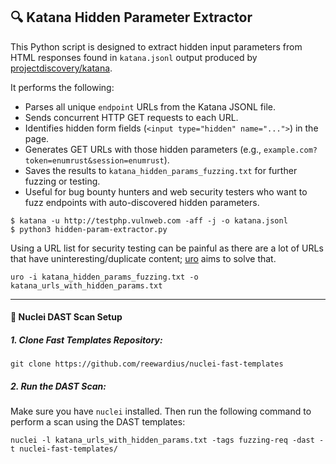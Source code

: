 ## 🔍 Katana Hidden Parameter Extractor

This Python script is designed to extract hidden input parameters from HTML responses found in `katana.jsonl` output produced by [projectdiscovery/katana](https://github.com/projectdiscovery/katana).

It performs the following:

- Parses all unique `endpoint` URLs from the Katana JSONL file.
- Sends concurrent HTTP GET requests to each URL.
- Identifies hidden form fields (`<input type="hidden" name="...">`) in the page.
- Generates GET URLs with those hidden parameters (e.g., `example.com?token=enumrust&session=enumrust`).
- Saves the results to `katana_hidden_params_fuzzing.txt` for further fuzzing or testing.
- Useful for bug bounty hunters and web security testers who want to fuzz endpoints with auto-discovered hidden parameters.
```
$ katana -u http://testphp.vulnweb.com -aff -j -o katana.jsonl
$ python3 hidden-param-extractor.py
```
Using a URL list for security testing can be painful as there are a lot of URLs that have uninteresting/duplicate content; [uro](https://github.com/s0md3v/uro) aims to solve that.
```
uro -i katana_hidden_params_fuzzing.txt -o katana_urls_with_hidden_params.txt
```
---
#### 🚀 Nuclei DAST Scan Setup

##### 1. Clone Fast Templates Repository:
```
git clone https://github.com/reewardius/nuclei-fast-templates
```
##### 2. Run the DAST Scan:
Make sure you have `nuclei` installed. Then run the following command to perform a scan using the DAST templates:
```
nuclei -l katana_urls_with_hidden_params.txt -tags fuzzing-req -dast -t nuclei-fast-templates/
```
